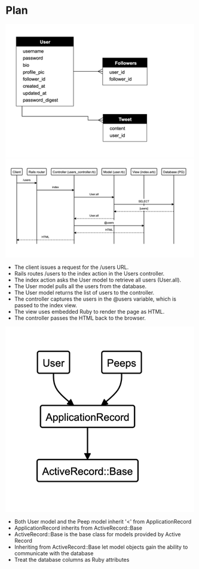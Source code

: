 # Plan

![domain](./domainmodel.png)
![domain](./domainmodel2.png)

- The client issues a request for the /users URL.
- Rails routes /users to the index action in the Users controller.
- The index action asks the User model to retrieve all users (User.all).
- The User model pulls all the users from the database.
- The User model returns the list of users to the controller.
- The controller captures the users in the @users variable, which is passed to the index view.
- The view uses embedded Ruby to render the page as HTML.
- The controller passes the HTML back to the browser.

![arb](./arb.png)

- Both User model and the Peep model inherit '<' from ApplicationRecord
- ApplicationRecord inherits from ActiveRecord::Base
- ActiveRecord::Base is the base class for models provided by Active Record
- Inheriting from ActiveRecord::Base let model objects gain the ability to communicate with the database
- Treat the database columns as Ruby attributes
